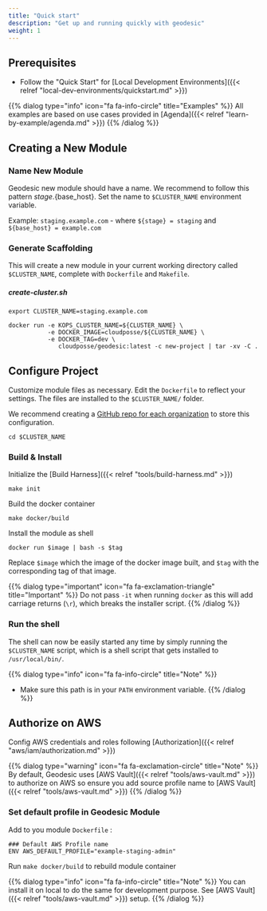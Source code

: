 ```yaml
---
title: "Quick start"
description: "Get up and running quickly with geodesic"
weight: 1
---
```

## Prerequisites

* Follow the "Quick Start" for [Local Development Environments]({{< relref "local-dev-environments/quickstart.md" >}})

{{% dialog type="info" icon="fa fa-info-circle" title="Examples" %}}
All examples are based on use cases provided in [Agenda]({{< relref "learn-by-example/agenda.md" >}})
{{% /dialog %}}

## Creating a New Module

### Name New Module

Geodesic new module should have a name. We recommend to follow this pattern ${stage}.${base_host}.
Set the name to `$CLUSTER_NAME` environment variable.

Example: `staging.example.com` - where `${stage} = staging` and `${base_host} = example.com`

### Generate Scaffolding

This will create a new module in your current working directory called `$CLUSTER_NAME`, complete with `Dockerfile` and `Makefile`.

##### create-cluster.sh
```shell
export CLUSTER_NAME=staging.example.com

docker run -e KOPS_CLUSTER_NAME=${CLUSTER_NAME} \
           -e DOCKER_IMAGE=cloudposse/${CLUSTER_NAME} \
           -e DOCKER_TAG=dev \
              cloudposse/geodesic:latest -c new-project | tar -xv -C .
```

## Configure Project

Customize module files as necessary. Edit the `Dockerfile` to reflect your settings. The files are installed to the `$CLUSTER_NAME/` folder.

We recommend creating a [GitHub repo for each organization](/geodesic/module/#reference-architectures) to store this configuration.

```
cd $CLUSTER_NAME
```

### Build & Install

Initialize the [Build Harness]({{< relref "tools/build-harness.md" >}})

```
make init
```

Build the docker container

```
make docker/build
```

Install the module as shell

```
docker run $image | bash -s $tag
```

Replace `$image` which the image of the docker image built, and `$tag` with the corresponding tag of that image.

{{% dialog type="important" icon="fa fa-exclamation-triangle" title="Important" %}}
Do not pass `-it` when running `docker` as this will add carriage returns (`\r`), which breaks the installer script.
{{% /dialog %}}

### Run the shell

The shell can now be easily started any time by simply running the `$CLUSTER_NAME` script,  which is a shell script that gets installed to `/usr/local/bin/`.

{{% dialog type="info" icon="fa fa-info-circle" title="Note" %}}
- Make sure this path is in your `PATH` environment variable.
{{% /dialog %}}


## Authorize on AWS

Config AWS credentials and roles following [Authorization]({{< relref "aws/iam/authorization.md" >}})

{{% dialog type="warning" icon="fa fa-exclamation-circle" title="Note" %}}
By default, Geodesic uses [AWS Vault]({{< relref "tools/aws-vault.md" >}}) to authorize on AWS so ensure you add source profile name to [AWS Vault]({{< relref "tools/aws-vault.md" >}})
{{% /dialog %}}

### Set default profile in Geodesic Module

Add to you module `Dockerfile` :

```docker
### Default AWS Profile name
ENV AWS_DEFAULT_PROFILE="example-staging-admin"
```

Run `make docker/build` to rebuild module container

{{% dialog type="info" icon="fa fa-info-circle" title="Note" %}}
You can install it on local to do the same for development purpose.
See [AWS Vault]({{< relref "tools/aws-vault.md" >}}) setup.
{{% /dialog %}}

